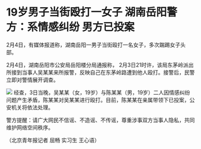 # 19岁男子当街殴打一女子 湖南岳阳警方：系情感纠纷 男方已投案

2月4日，有媒体报道称，湖南岳阳一男子当街殴打一名女子，多次踹踢女子头部。

2月4日，湖南岳阳市公安局岳阳楼分局通报称，
2月3日21时许，该局东茅岭派出所接到当事人吴某某来所报警，反映自己在东茅岭路遭到他人殴打。接警后，民警立即对警情展开调查。

![](https://inews.gtimg.com/news_bt/OJnlXNwKnb1pHj8Zn4wGMbg1AvXHJmUzwr5D1nnUsRsPwAA/1000)
经查，3日当晚，吴某某（女，19岁）与陈某某（男，19岁）二人因情感纠纷问题产生矛盾，陈某某对吴某某进行殴打。目前，陈某某在亲属带领下已投案，公安机关将依法处理。

警方提醒：请广大网民不信谣、不造谣、不传谣，尊重涉事双方当事人隐私，共同维护网络空间秩序。

（北京青年报记者 屈畅 实习生 王心语）

